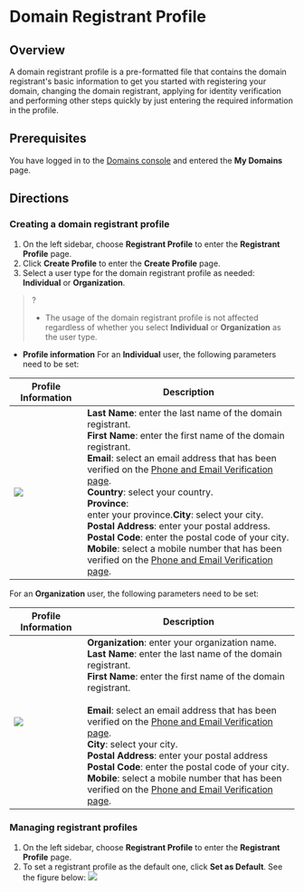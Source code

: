 # Domain Registrant Profile

## Overview

A domain registrant profile is a pre-formatted file that contains the domain registrant's basic information to get you started with registering your domain, changing the domain registrant, applying for identity verification and performing other steps quickly by just entering the required information in the profile.


## Prerequisites
You have logged in to the [Domains console](https://console.intl.cloud.tencent.com/domain/manage) and entered the **My Domains** page.

## Directions

### Creating a domain registrant profile
1. On the left sidebar, choose **Registrant Profile** to enter the **Registrant Profile** page.
2. Click **Create Profile** to enter the **Create Profile** page.
3. Select a user type for the domain registrant profile as needed: **Individual** or **Organization**.
>?
>
>- The usage of the domain registrant profile is not affected regardless of whether you select **Individual** or **Organization** as the user type.


 - **Profile information**
For an **Individual** user, the following parameters need to be set:
<table>
<thead>
  <tr>
    <th>Profile Information</th>
    <th>Description</th>
  </tr>
</thead>
<tbody>
  <tr>
		    <td><img src="https://qcloudimg.tencent-cloud.cn/raw/8586a4f44a74e5db92d51627faa99848.png"></td>
    <td><b>Last Name</b>: enter the last name of the domain registrant.<br><b>First Name</b>: enter the first name of the domain registrant.<br><b>Email</b>: select an email address that has been verified on the <a href="https://console.intl.cloud.tencent.com/domain/template/verify">Phone and Email Verification page</a>.<br><b>Country</b>: select your country.<br><b>Province</b>: <br>enter your province.<b>City</b>: select your city.<br><b>Postal Address</b>: enter your postal address.<br><b>Postal Code</b>: enter the postal code of your city.<br><b>Mobile</b>: select a mobile number that has been verified on the <a href="https://console.cloud.tencent.com/domain/template/verify">Phone and Email Verification page</a>.</td>
  </tr>
</tbody>
</table>

For an **Organization** user, the following parameters need to be set:
<table>
<thead>
  <tr>
    <th>Profile Information</th>
    <th>Description</th>
  </tr>
</thead>
<tbody>
  <tr>
    <td><img src="https://qcloudimg.tencent-cloud.cn/raw/cf62306f60d6b2cf0be60f819227ae4b.png"></td>
    <td><b>Organization</b>: enter your organization name.<br><b>Last Name</b>: enter the last name of the domain registrant.<br><b>First Name</b>: enter the first name of the domain registrant.<br><br><b>Email</b>: select an email address that has been verified on the <a href="https://console.cloud.tencent.com/domain/template/verify">Phone and Email Verification page</a>.<br><b>City</b>: select your city.<br><b>Postal Address</b>: enter your postal address<br><b>Postal Code</b>: enter the postal code of your city.<br><b>Mobile</b>: select a mobile number that has been verified on the <a href="https://console.cloud.tencent.com/domain/template/verify">Phone and Email Verification page</a>.</td>
  </tr>
</tbody>
</table>


### Managing registrant profiles
1. On the left sidebar, choose **Registrant Profile** to enter the **Registrant Profile** page.
2. To set a registrant profile as the default one, click **Set as Default**. See the figure below:
![](https://qcloudimg.tencent-cloud.cn/raw/5499e15450b5bf2f4a320a472faf92ea.png)
